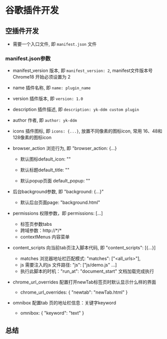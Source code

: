 # 谷歌插件开发

## 空插件开发

- 需要一个入口文件, 即 `manifest.json` 文件

### manifest.json参数

- manifest_version 版本, 即 `manifest_version: 2`, manifest文件版本号  Chrome18 开始必须设置为 2

- name 插件名称, 即 `name: plugin_name`

- version 插件版本, 即 `version: 1.0`

- description 插件描述, 即 `description: yk-ddm custom plugin`

- author 作者, 即 `author: yk-ddm`

- icons 插件图标, 即 `icons: {...}`, 放置不同像素的图标icon, 常用 16、48和128像素的图标icon

- browser_action 浏览行为, 即 "browser_action: {...}

    - 默认图标default_icon: ""

    - 默认标题default_title: ""

    - 默认popup页面 default_popup: ""

- 后台background参数, 即 "background: {...}"
    - 默认后台页面page: "background.html"

- permissions 权限参数，即 permissions: [...]
    - 标签页参数tabs
    - 跨域参数：http://\*/\*
    - contextMenus 内容菜单

- content_scripts 向当前tab页注入脚本代码, 即 "content_scripts": [{...}]
    - matches 浏览器地址栏匹配模式: "matches": ["<all_urls>"],
    - js 需要注入的js 文件路径: "js": ["js/demo.js" ...] 
    - 执行此脚本的时机："run_at": "document_start" 文档加载完成执行

- chrome_url_overrides 配置打开newTab标签页时默认显示什么样的界面
    - chrome_url_overrides: {
        "newtab": "newTab.html"
    }

- omnibox 配置tab 页的地址栏信息：关键字keyword
    - omnibox: {
        "keyword": "text"
    }
## 总结